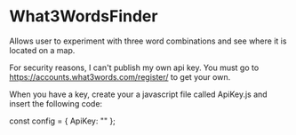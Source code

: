 # What3WordsFinder
Allows user to experiment with three word combinations and see where it is located on a map.

For security reasons, I can't publish my own api key. You must go to https://accounts.what3words.com/register/ to get your own.

When you have a key, create your a javascript file called ApiKey.js and insert the following code:

const config = {
    ApiKey: "<The API Key you just got>"
};

